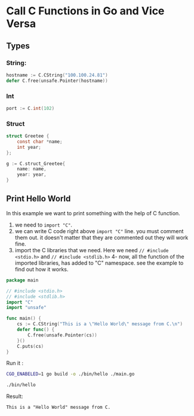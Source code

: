 # Call C Functions in Go and Vice Versa

## Types

### String:	
```go
hostname := C.CString("100.100.24.81")
defer C.free(unsafe.Pointer(hostname))
```

### Int

```go
port := C.int(102)
```

### Struct
```c
struct Greetee {
    const char *name;
    int year;
};
```

```go
g := C.struct_Greetee{
    name: name,
    year: year,
}
```

## Print Hello World 
In this example we want to print something with the help of C function.
1. we need to  ``` import "C" ```.
2. we can write C code right above ``` import "C" ``` line. you must comment them out. it doesn't matter that they are commented out they will work fine.
3. import the C libraries that we need. Here we need ``` // #include <stdio.h> ``` and ``` // #include <stdlib.h> ```
4- now, all the function of the imported libraries, has added to "C" namespace. see the example to find out how it works. 

```go
package main

// #include <stdio.h>
// #include <stdlib.h>
import "C"
import "unsafe"

func main() {
	cs := C.CString("This is a \"Hello World\" message from C.\n")
	defer func() {
		C.free(unsafe.Pointer(cs))
	}()
	C.puts(cs)
}

```

Run it :
```bash
CGO_ENABELED=1 go build -o ./bin/hello ./main.go

./bin/hello
```

Result:
```
This is a "Hello World" message from C.
```


